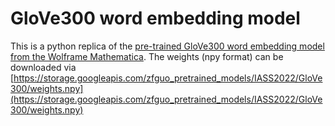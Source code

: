 # GloVe300 word embedding model

This is a python replica of the [pre-trained GloVe300 word embedding model from the Wolframe Mathematica](https://resources.wolframcloud.com/NeuralNetRepository/resources/GloVe-300-Dimensional-Word-Vectors-Trained-on-Wikipedia-and-Gigaword-5-Data/). The weights (npy format) can be downloaded via [https://storage.googleapis.com/zfguo_pretrained_models/IASS2022/GloVe300/weights.npy](https://storage.googleapis.com/zfguo_pretrained_models/IASS2022/GloVe300/weights.npy)